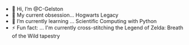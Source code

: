 - 👋 Hi, I’m @C-Gelston
- 👀 My current obsession... Hogwarts Legacy
- 🌱 I’m currently learning ... Scientific Computing with Python
- ⚡ Fun fact: ... I'm currently cross-stitching the Legend of Zelda: Breath of the Wild tapestry

<!---
C-Gelston/C-Gelston is a ✨ special ✨ repository because its `README.md` (this file) appears on your GitHub profile.
You can click the Preview link to take a look at your changes.
--->
